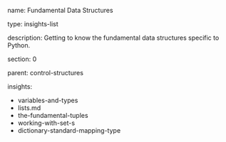 name: Fundamental Data Structures

type: insights-list

description: Getting to know the fundamental data structures specific to Python.

section: 0

parent: control-structures

insights:
  - variables-and-types
  - lists.md
  - the-fundamental-tuples
  - working-with-set-s
  - dictionary-standard-mapping-type
